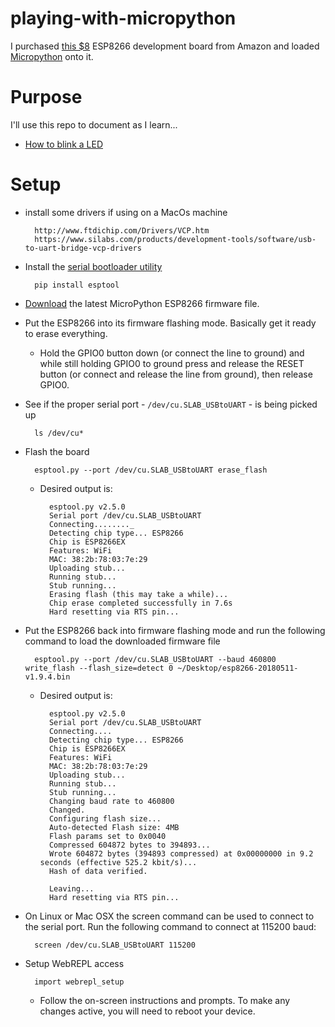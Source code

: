 # playing-with-micropython

I purchased [this $8](https://www.amazon.com/gp/product/B010O1G1ES/ref=oh_aui_detailpage_o02_s00?ie=UTF8&psc=1) ESP8266 development board from Amazon and loaded [Micropython](http://docs.micropython.org/en/latest/esp8266/index.html) onto it.

Purpose
=======

I'll use this repo to document as I learn...

* [How to blink a LED](0_blink_led.py)

Setup
=====

* install some drivers if using on a MacOs machine

        http://www.ftdichip.com/Drivers/VCP.htm
        https://www.silabs.com/products/development-tools/software/usb-to-uart-bridge-vcp-drivers

* Install the [serial bootloader utility](https://github.com/espressif/esptool/)

        pip install esptool

* [Download](http://micropython.org/download/#esp8266) the latest MicroPython ESP8266 firmware file.

* Put the ESP8266 into its firmware flashing mode. Basically get it ready to erase everything.

    * Hold the GPIO0 button down (or connect the line to ground) and while still holding GPIO0 to ground press and release the RESET button (or connect and release the line from ground), then release GPIO0.

* See if the proper serial port - `/dev/cu.SLAB_USBtoUART` - is being picked up

        ls /dev/cu*

* Flash the board

        esptool.py --port /dev/cu.SLAB_USBtoUART erase_flash

    * Desired output is:

            esptool.py v2.5.0
            Serial port /dev/cu.SLAB_USBtoUART
            Connecting........_
            Detecting chip type... ESP8266
            Chip is ESP8266EX
            Features: WiFi
            MAC: 38:2b:78:03:7e:29
            Uploading stub...
            Running stub...
            Stub running...
            Erasing flash (this may take a while)...
            Chip erase completed successfully in 7.6s
            Hard resetting via RTS pin...

* Put the ESP8266 back into firmware flashing mode and run the following command to load the downloaded firmware file

        esptool.py --port /dev/cu.SLAB_USBtoUART --baud 460800 write_flash --flash_size=detect 0 ~/Desktop/esp8266-20180511-v1.9.4.bin

    * Desired output is:

            esptool.py v2.5.0
            Serial port /dev/cu.SLAB_USBtoUART
            Connecting....
            Detecting chip type... ESP8266
            Chip is ESP8266EX
            Features: WiFi
            MAC: 38:2b:78:03:7e:29
            Uploading stub...
            Running stub...
            Stub running...
            Changing baud rate to 460800
            Changed.
            Configuring flash size...
            Auto-detected Flash size: 4MB
            Flash params set to 0x0040
            Compressed 604872 bytes to 394893...
            Wrote 604872 bytes (394893 compressed) at 0x00000000 in 9.2 seconds (effective 525.2 kbit/s)...
            Hash of data verified.

            Leaving...
            Hard resetting via RTS pin...

* On Linux or Mac OSX the screen command can be used to connect to the serial port.  Run the following command to connect at 115200 baud:

        screen /dev/cu.SLAB_USBtoUART 115200

* Setup WebREPL access

        import webrepl_setup

    * Follow the on-screen instructions and prompts. To make any changes active, you will need to reboot your device.
